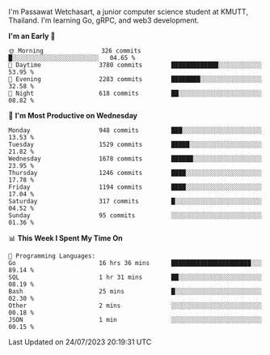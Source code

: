 
I'm Passawat Wetchasart, a junior computer science student at KMUTT, Thailand. I'm learning Go, gRPC, and web3 development.



<!--START_SECTION:waka-->
**I'm an Early 🐤** 

```text
🌞 Morning                326 commits         █░░░░░░░░░░░░░░░░░░░░░░░░   04.65 % 
🌆 Daytime                3780 commits        █████████████░░░░░░░░░░░░   53.95 % 
🌃 Evening                2283 commits        ████████░░░░░░░░░░░░░░░░░   32.58 % 
🌙 Night                  618 commits         ██░░░░░░░░░░░░░░░░░░░░░░░   08.82 % 
```
📅 **I'm Most Productive on Wednesday** 

```text
Monday                   948 commits         ███░░░░░░░░░░░░░░░░░░░░░░   13.53 % 
Tuesday                  1529 commits        █████░░░░░░░░░░░░░░░░░░░░   21.82 % 
Wednesday                1678 commits        ██████░░░░░░░░░░░░░░░░░░░   23.95 % 
Thursday                 1246 commits        ████░░░░░░░░░░░░░░░░░░░░░   17.78 % 
Friday                   1194 commits        ████░░░░░░░░░░░░░░░░░░░░░   17.04 % 
Saturday                 317 commits         █░░░░░░░░░░░░░░░░░░░░░░░░   04.52 % 
Sunday                   95 commits          ░░░░░░░░░░░░░░░░░░░░░░░░░   01.36 % 
```


📊 **This Week I Spent My Time On** 

```text
💬 Programming Languages: 
Go                       16 hrs 36 mins      ██████████████████████░░░   89.14 % 
SQL                      1 hr 31 mins        ██░░░░░░░░░░░░░░░░░░░░░░░   08.19 % 
Bash                     25 mins             █░░░░░░░░░░░░░░░░░░░░░░░░   02.30 % 
Other                    2 mins              ░░░░░░░░░░░░░░░░░░░░░░░░░   00.18 % 
JSON                     1 min               ░░░░░░░░░░░░░░░░░░░░░░░░░   00.15 % 
```


 Last Updated on 24/07/2023 20:19:31 UTC
<!--END_SECTION:waka-->

<!--
**markpassawat/markpassawat** is a ✨ _special_ ✨ repository because its `README.md` (this file) appears on your GitHub profile.

Here are some ideas to get you started:

- 🔭 I’m currently working on ...
- 🌱 I’m currently learning ...
- 👯 I’m looking to collaborate on ...
- 🤔 I’m looking for help with ...
- 💬 Ask me about ...
- 📫 How to reach me: ...
- 😄 Pronouns: He/Him
- ⚡ Fun fact: ...
-->
